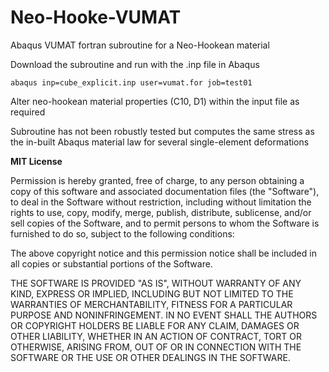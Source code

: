 # Neo-Hooke-VUMAT
Abaqus VUMAT fortran subroutine for a Neo-Hookean material

Download the subroutine and run with the .inp file in Abaqus
```
abaqus inp=cube_explicit.inp user=vumat.for job=test01
```

Alter neo-hookean material properties (C10, D1) within the input file as required

Subroutine has not been robustly tested but computes the same stress as the in-built Abaqus material law for several single-element deformations



**MIT License**

Permission is hereby granted, free of charge, to any person obtaining a copy
of this software and associated documentation files (the "Software"), to deal
in the Software without restriction, including without limitation the rights
to use, copy, modify, merge, publish, distribute, sublicense, and/or sell
copies of the Software, and to permit persons to whom the Software is
furnished to do so, subject to the following conditions:

The above copyright notice and this permission notice shall be included in all
copies or substantial portions of the Software.

THE SOFTWARE IS PROVIDED "AS IS", WITHOUT WARRANTY OF ANY KIND, EXPRESS OR
IMPLIED, INCLUDING BUT NOT LIMITED TO THE WARRANTIES OF MERCHANTABILITY,
FITNESS FOR A PARTICULAR PURPOSE AND NONINFRINGEMENT. IN NO EVENT SHALL THE
AUTHORS OR COPYRIGHT HOLDERS BE LIABLE FOR ANY CLAIM, DAMAGES OR OTHER
LIABILITY, WHETHER IN AN ACTION OF CONTRACT, TORT OR OTHERWISE, ARISING FROM,
OUT OF OR IN CONNECTION WITH THE SOFTWARE OR THE USE OR OTHER DEALINGS IN THE
SOFTWARE.
